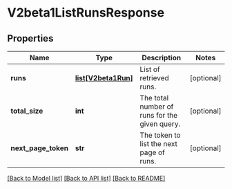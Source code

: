 # V2beta1ListRunsResponse

## Properties
Name | Type | Description | Notes
------------ | ------------- | ------------- | -------------
**runs** | [**list[V2beta1Run]**](V2beta1Run.md) | List of retrieved runs. | [optional] 
**total_size** | **int** | The total number of runs for the given query. | [optional] 
**next_page_token** | **str** | The token to list the next page of runs. | [optional] 

[[Back to Model list]](../README.md#documentation-for-models) [[Back to API list]](../README.md#documentation-for-api-endpoints) [[Back to README]](../README.md)


